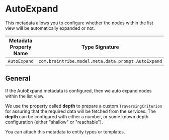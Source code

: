 # AutoExpand

This metadata allows you to configure whether the nodes within the list view will be automatically expanded or not.

Metadata Property Name  | Type Signature  
------- | -----------
`AutoExpand` | `com.braintribe.model.meta.data.prompt.AutoExpand`

## General

If the AutoExpand metadata is configured, then we auto expand nodes within the list view.

We use the property called **depth** to prepare a custom `TraversingCriterion` for assuring that the required data will be fetched from the services.
The **depth** can be configured with either a number, or some known depth configuration (either "shallow" or "reachable").

You can attach this metadata to entity types or templates.
